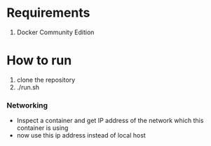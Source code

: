 <h1>Requirements</h1>
<ol><li>Docker Community Edition</li></ol>
<h1>How to run</h1>
<ol>
    <li>clone the repository</li>
    <li>./run.sh</li>
</ol>

### Networking
- Inspect a container and get IP address of the network which this container is using
- now use this ip address instead of local host